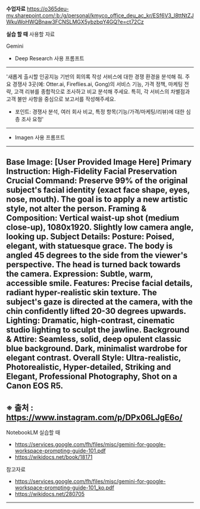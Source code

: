 **수업자료**
https://o365deu-my.sharepoint.com/:b:/g/personal/kmyco_office_deu_ac_kr/ESf6V3_l8ttNtZJWkuWoHWQBnaw3FCNSLMGX5ybzbqY4GQ?e=ct72Cz

**실습 할 때** 사용할 자료

Gemini
- Deep Research 사용 프롬프트
------------------------------------
'새롭게 출시할 인공지능 기반의 회의록 작성 서비스에 대한 경쟁 환경을 분석해 줘. 주요 경쟁사 3곳(예: Otter.ai, Fireflies.ai, Gong)의 서비스 기능, 가격 정책, 마케팅 전략, 고객 리뷰를 종합적으로 조사하고 비교 분석해 주세요. 특히, 각 서비스의 차별점과 고객 불만 사항을 중심으로 보고서를 작성해주세요.
- 포인트: 경쟁사 분석, 여러 회사 비교, 특정 항목(기능/가격/마케팅/리뷰)에 대한 심층 조사 요청'
------------------------------------

- Imagen 사용 프롬프트
--------------------------------------
Base Image: [User Provided Image Here] 
Primary Instruction: High-Fidelity 
Facial Preservation Crucial Command: Preserve 99% of the original subject's facial identity (exact face shape, eyes, nose, mouth). The goal is to apply a new artistic style, not alter the person. Framing & Composition: Vertical waist-up shot (medium close-up), 1080x1920. Slightly low camera angle, looking up. 
Subject Details: Posture: Poised, elegant, with statuesque grace. The body is angled 45 degrees to the side from the viewer's perspective. The head is turned back towards the camera. 
Expression: Subtle, warm, accessible smile. 
Features: Precise facial details, radiant hyper-realistic skin texture. The subject's gaze is directed at the camera, with the chin confidently lifted 20-30 degrees upwards. 
Lighting: Dramatic, high-contrast, cinematic studio lighting to sculpt the jawline. 
Background & Attire: Seamless, solid, deep opulent classic blue background. Dark, minimalist wardrobe for elegant contrast. Overall Style: Ultra-realistic, Photorealistic, Hyper-detailed, Striking and Elegant, Professional Photography, Shot on a Canon EOS R5.
--------------------------------------
※ 출처 : https://www.instagram.com/p/DPx06LJgE6o/
- 

NotebookLM 실습할 때
- https://services.google.com/fh/files/misc/gemini-for-google-workspace-prompting-guide-101.pdf
- https://wikidocs.net/book/18171

참고자료
- https://services.google.com/fh/files/misc/gemini-for-google-workspace-prompting-guide-101_ko.pdf
- https://wikidocs.net/280705
- ------------------------------------


